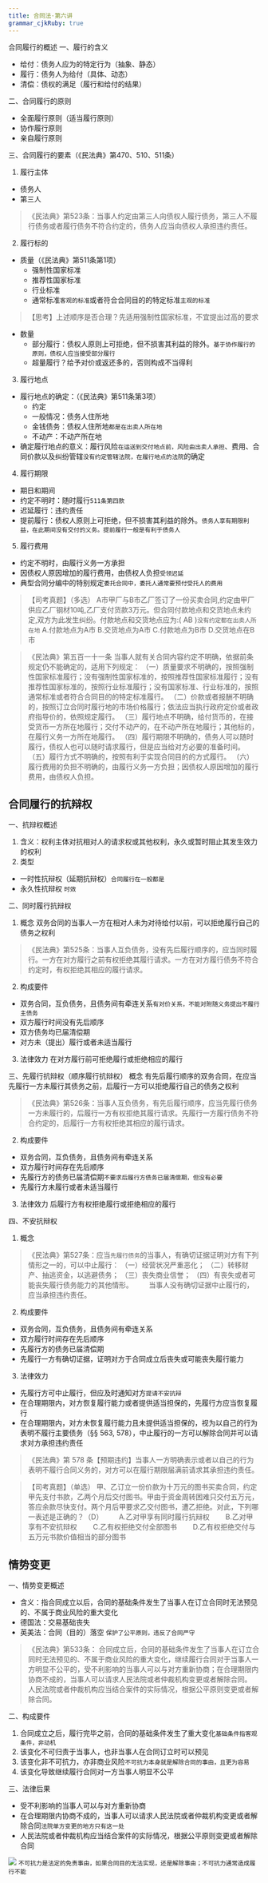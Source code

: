 ```yaml
---
title: 合同法·第六讲
grammar_cjkRuby: true
---
```

合同履行的概述
一、履行的含义
- 给付：债务人应为的特定行为（抽象、静态）
- 履行：债务人为给付（具体、动态）
- 清偿：债权的满足（履行和给付的结果）


二、合同履行的原则
- 全面履行原则（适当履行原则）
- 协作履行原则 
- 亲自履行原则

三、合同履行的要素（《民法典》第470、510、511条）
1. 履行主体
- 债务人
- 第三人
>《民法典》第523条：当事人约定由第三人向债权人履行债务，第三人不履行债务或者履行债务不符合约定的，债务人应当向债权人承担违约责任。


2. 履行标的
- 质量（《民法典》第511条第1项）
	- 强制性国家标准
	- 推荐性国家标准
	- 行业标准
	- 通常标准`客观的标准`或者符合合同目的的特定标准`主观的标准`



>【思考】上述顺序是否合理？先适用强制性国家标准，不宜提出过高的要求
- 数量
	- 部分履行：债权人原则上可拒绝，但不损害其利益的除外。`基于协作履行的原则，债权人应当接受部分履行`
	- 超量履行？给予对价或返还多的，否则构成不当得利

3. 履行地点
- 履行地点的确定：（《民法典》第511条第3项）
	- 约定
	- 一般情况：债务人住所地
	- 金钱债务：债权人住所地`都是在出卖人所在地`
	- 不动产：不动产所在地
- 确定履行地点的意义：履行风险`在运送到交付地点前，风险由出卖人承担`、费用、合同价款以及纠纷管辖`没有约定管辖法院，在履行地点的法院`的确定

4. 履行期限
- 期日和期间
- 约定不明时：随时履行`511条第四款`
- 迟延履行：违约责任
- 提前履行：债权人原则上可拒绝，但不损害其利益的除外。`债务人享有期限利益，在此期间没有交付的义务。提前履行一般是有利于债务人`

5. 履行费用
- 约定不明时，由履行义务一方承担
- 因债权人原因增加的履行费用，由债权人负担`受领迟延`
- 典型合同分编中的特别规定`委托合同中，委托人通常要预付受托人的费用`

> 【司考真题】（多选）
     A市甲厂与B市乙厂签订了一份买卖合同,约定由甲厂供应乙厂钢材10吨,乙厂支付货款3万元。但合同付款地点和交货地点未约定,双方为此发生纠纷。付款地点和交货地点应为:(  AB  )`没有约定都在出卖人所在地`
A.付款地点为A市
B.交货地点为A市
C.付款地点为B市
D.交货地点在B市


>《民法典》第五百一十一条 当事人就有关合同内容约定不明确，依据前条规定仍不能确定的，适用下列规定：
（一）质量要求不明确的，按照强制性国家标准履行；没有强制性国家标准的，按照推荐性国家标准履行；没有推荐性国家标准的，按照行业标准履行；没有国家标准、行业标准的，按照通常标准或者符合合同目的的特定标准履行。
（二）价款或者报酬不明确的，按照订立合同时履行地的市场价格履行；依法应当执行政府定价或者政府指导价的，依照规定履行。
（三）履行地点不明确，给付货币的，在接受货币一方所在地履行；交付不动产的，在不动产所在地履行；其他标的，在履行义务一方所在地履行。
（四）履行期限不明确的，债务人可以随时履行，债权人也可以随时请求履行，但是应当给对方必要的准备时间。
（五）履行方式不明确的，按照有利于实现合同目的的方式履行。
（六）履行费用的负担不明确的，由履行义务一方负担；因债权人原因增加的履行费用，由债权人负担。



## 合同履行的抗辩权
一、抗辩权概述
1. 含义：权利主体对抗相对人的请求权或其他权利，永久或暂时阻止其发生效力的权利
2. 类型
- 一时性抗辩权（延期抗辩权）`合同履行在一般都是`
- 永久性抗辩权 `时效`

二、同时履行抗辩权
1. 概念
双务合同的当事人一方在相对人未为对待给付以前，可以拒绝履行自己的债务之权利
>《民法典》第525条：当事人互负债务，没有先后履行顺序的，应当同时履行。一方在对方履行之前有权拒绝其履行请求。一方在对方履行债务不符合约定时，有权拒绝其相应的履行请求。

2. 构成要件
- 双务合同，互负债务，且债务间有牵连关系`有对价关系，不能对附随义务提出不履行主债务`
- 双方履行时间没有先后顺序
- 双方债务均已届清偿期
- 对方未（提出）履行或者未适当履行

3. 法律效力
   在对方履行前可拒绝履行或拒绝相应的履行
   
三、先履行抗辩权（顺序履行抗辩权）
概念
有先后履行顺序的双务合同，在应当先履行一方未履行其债务之前，后履行一方可以拒绝履行自己的债务之权利

>《民法典》第526条：当事人互负债务，有先后履行顺序，应当先履行债务一方未履行的，后履行一方有权拒绝其履行请求。先履行一方履行债务不符合约定的，后履行一方有权拒绝其相应的履行请求。

2. 构成要件
- 双务合同，互负债务，且债务间有牵连关系
- 双方履行时间存在先后顺序
- 先履行方的债务已届清偿期`不要求后履行方债务已届清偿期，但没有必要`
- 先履行方未履行或者未适当履行
3. 法律效力
后履行方有权拒绝履行或拒绝相应的履行

四、不安抗辩权
1. 概念
>《民法典》第527条：应当`先履行债务`的当事人，有确切证据证明对方有下列情形之一的，可以中止履行：
 （一）经营状况严重恶化；
 （二）转移财产、抽逃资金，以逃避债务；
 （三）丧失商业信誉；
 （四）有丧失或者可能丧失履行债务能力的其他情形。
　　当事人没有确切证据中止履行的，应当承担违约责任。
  
2. 构成要件
- 双务合同，互负债务，且债务间有牵连关系
- 双方履行时间存在先后顺序
- 先履行方的债务已届清偿期
- 先履行一方有确切证据，证明对方于合同成立后丧失或可能丧失履行能力
3. 法律效力
- 先履行方可中止履行，但应及时通知对方`提请不安抗辩`
- 在合理期限内，对方恢复履行能力或者提供适当担保的，先履行方应当恢复履行
- 在合理期限内，对方未恢复履行能力且未提供适当担保的，视为以自己的行为表明不履行主要债务（§§ 563, 578），中止履行的一方可以解除合同并可以请求对方承担违约责任
>《民法典》第 578 条【预期违约】当事人一方明确表示或者以自己的行为表明不履行合同义务的，对方可以在履行期限届满前请求其承担违约责任。

> 【司考真题】（单选）
 甲、乙订立一份价款为十万元的图书买卖合同，约定甲先支付书款，乙两个月后交付图书。甲由于资金周转困难只交付五万元，答应余款尽快支付。两个月后甲要求乙交付图书，遭乙拒绝。对此，下列哪一表述是正确的？（D）
　　A.乙对甲享有同时履行抗辩权
　　B.乙对甲享有不安抗辩权
　　C.乙有权拒绝交付全部图书
　　D.乙有权拒绝交付与五万元书款价值相当的部分图书
  
## 情势变更
一、情势变更概述
- 含义：指合同成立以后，合同的基础条件发生了当事人在订立合同时无法预见的、不属于商业风险的重大变化
- 德国法：交易基础丧失
- 英美法：合同（目的）落空
`保护了公平原则，违反了合同严守`
>《民法典》第533条：
        合同成立后，合同的基础条件发生了当事人在订立合同时无法预见的、不属于商业风险的重大变化，继续履行合同对于当事人一方明显不公平的，受不利影响的当事人可以与对方重新协商；在合理期限内协商不成的，当事人可以请求人民法院或者仲裁机构变更或者解除合同。
         人民法院或者仲裁机构应当结合案件的实际情况，根据公平原则变更或者解除合同。
		 
二、构成要件
1. 合同成立之后，履行完毕之前，合同的基础条件发生了重大变化`基础条件指客观条件，非动机`
2. 该变化不可归责于当事人，也非当事人在合同订立时可以预见
3. 该变化非不可抗力，亦非商业风险`不可抗力本身就是解除合同的事由，且更为容易`
4. 该变化导致继续履行合同对一方当事人明显不公平

三、法律后果
- 受不利影响的当事人可以与对方重新协商
- 在合理期限内协商不成的，当事人可以请求人民法院或者仲裁机构变更或者解除合同`法院单方变更的地方只有这一处`
- 人民法院或者仲裁机构应当结合案件的实际情况，根据公平原则变更或者解除合同

![](./images/1683162496363.png)
`不可抗力是法定的免责事由，如果合同目的无法实现，还是解除事由；不可抗力通常造成履行不能`